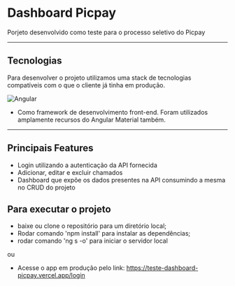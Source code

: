 # Dashboard Picpay
 Porjeto desenvolvido como teste para o processo seletivo do Picpay

---
## Tecnologias 

Para desenvolver o projeto utilizamos uma stack de tecnologias compatíveis com o que o cliente já tinha em produção.
  
   ![Angular](https://img.shields.io/badge/angular-%23DD0031.svg?style=for-the-badge&logo=angular&logoColor=white)
   - Como framework de desenvolvimento front-end. Foram utilizados amplamente recursos do Angular Material também.

---

## Principais Features

- Login utilizando a autenticação da API fornecida
- Adicionar, editar e excluir chamados 
- Dashboard que expõe os dados presentes na API consumindo a mesma no CRUD do projeto

## Para executar o projeto
- baixe ou clone o repositório para um diretório local;
- Rodar comando 'npm install' para instalar as dependências;
- rodar comando 'ng s -o' para iniciar o servidor local

ou

- Acesse o app em produção pelo link: https://teste-dashboard-picpay.vercel.app/login
  
